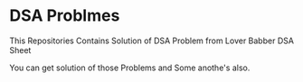 # DSA Problmes 

This Repositories Contains Solution of DSA Problem from Lover Babber DSA Sheet 

You can get solution of those Problems and Some anothe's also. 
